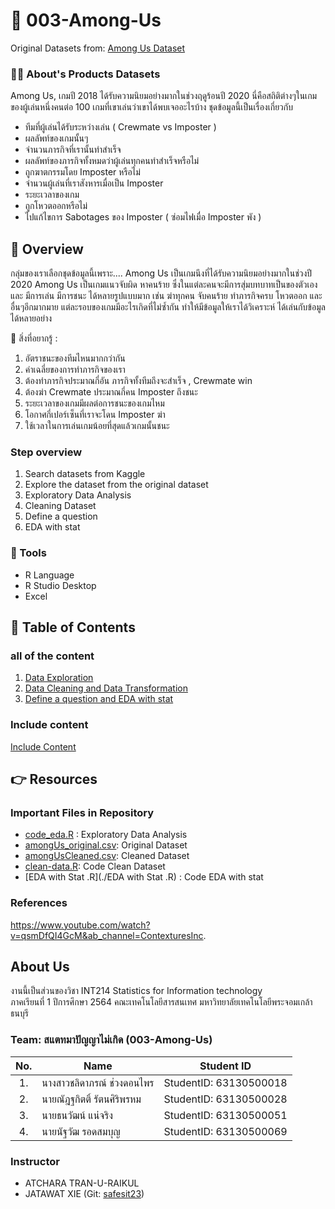 # 📢 003-Among-Us
Original Datasets from: [Among Us Dataset](https://www.kaggle.com/ruchi798/among-us-dataset)


### :technologist: About's Products Datasets

Among Us, เกมปี 2018 ได้รับความนิยมอย่างมากในช่วงฤดูร้อนปี 2020 นี่คือสถิติต่างๆในเกมของผู้เล่นหนึ่งคนต่อ 100 เกมที่เขาเล่นว่าเขาได้พบเจออะไรบ้าง 
ชุดข้อมูลนี้เป็นเรื่องเกี่ยวกับ
- ทีมที่ผู้เล่นได้รับระหว่างเล่น ( Crewmate vs Imposter )
- ผลลัพท์ของเกมนั้นๆ
- จำนวนภารกิจที่เรานั้นทำสำเร็จ
- ผลลัพท์ของภารกิจทั้งหมดว่าผู้เล่นทุกคนทำสำเร็จหรือไม่
- ถูกฆาตกรรมโดย Imposter หรือไม่ 
- จำนวนผู้เล่นที่เราสังหารเมื่อเป็น Imposter
- ระยะเวลาของเกม
- ถูกโหวตออกหรือไม่
- ไปแก้ไขการ Sabotages ของ Imposter ( ซ่อมไฟเมื่อ Imposter พัง )
## 📝 Overview
กลุ่มของเราเลือกชุดข้อมูลนี้เพราะ....
Among Us เป็นเกมนึงที่ได้รับความนิยมอย่างมากในช่วงปี 2020 Among Us เป็นเกมแนวจับผิด หาคนร้าย ซึ่งในแต่ละคนจะมีการสุ่มบทบาทเป็นของตัวเอง และ มีการเล่น มีการชนะ ได้หลายรูปแบบมาก เช่น ฆ่าทุกคน จับคนร้าย ทำภารกิจครบ โหวตออก และอื่นๆอีกมากมาย แต่ละรอบของเกมมีอะไรเกิดที่ไม่ซ้ำกัน ทำให้มีข้อมูลให้เราได้วิเคราะห์ ได้เล่นกับข้อมูลได้หลายอย่าง 

🎯 สิ่งที่อยากรู้ : 
1. อัตราชนะของทีมไหนมากกว่ากัน
2. ค่าเฉลี่ยของการทำภารกิจของเรา
3. ต้องทำภารกิจประมาณกี่อัน ภารกิจทั้งทีมถึงจะสำเร็จ , Crewmate win
4. ต้องฆ่า Crewmate ประมาณกี่คน Imposter ถึงชนะ
5. ระยะเวลาของเกมมีผลต่อการชนะของเกมไหม
6. โอกาศกี่เปอร์เซ็นที่เราจะโดน Imposter ฆ่า
7. ใช้เวลาในการเล่นเกมน้อยที่สุดแล้วเกมนั้นชนะ

### Step overview

1. Search datasets from Kaggle
2. Explore the dataset from the original dataset
3. Exploratory Data Analysis
4. Cleaning Dataset
5. Define a question
6. EDA with stat


### 🔧 Tools

- R Language
- R Studio Desktop
- Excel
## 📌 Table of Contents
### all of the content
1. [Data Exploration](./DataExploration.md)
2. [Data Cleaning and Data Transformation](./DataCleaning.md)
3. [Define a question and EDA with stat](./DefineQuestion.md)
### Include content
[Include Content](./AllStep.md)

## 👉 Resources


### Important Files in Repository

- [code_eda.R](./code_eda.R) : Exploratory Data Analysis
- [amongUs_original.csv](./amongUs_original.csv): Original Dataset
- [amongUsCleaned.csv](./amongUs_original.csv): Cleaned Dataset
- [clean-data.R](./clean-data.R): Code Clean Dataset
- [EDA with Stat .R](./EDA with Stat .R) : Code EDA with stat

### References
https://www.youtube.com/watch?v=qsmDfQI4GcM&ab_channel=ContexturesInc.

## About Us
งานนี้เป็นส่วนของวิชา INT214 Statistics for Information technology <br/> ภาคเรียนที่ 1 ปีการศึกษา 2564 คณะเทคโนโลยีสารสนเทศ มหาวิทยาลัยเทคโนโลยีพระจอมเกล้าธนบุรี
### Team: สแตทมาปัญญาไม่เกิด (003-Among-Us)

| No. | Name              | Student ID   |
|:---:|-------------------|--------------|
|1.   |นางสาวชลิดาภรณ์ ช่วงดอนไพร| StudentID: 63130500018|
|2.   |นายณัฎฐกิตติ์ รัตนศิริพรหม |StudentID: 63130500028|
|3.   |นายธนวัฒน์ แน่จริง| StudentID: 63130500051|
|4.   |นายนัฐวัฒ รอดสมบุญ |StudentID: 63130500069|


### Instructor
- ATCHARA TRAN-U-RAIKUL
- JATAWAT XIE (Git: [safesit23](https://github.com/safesit23))



